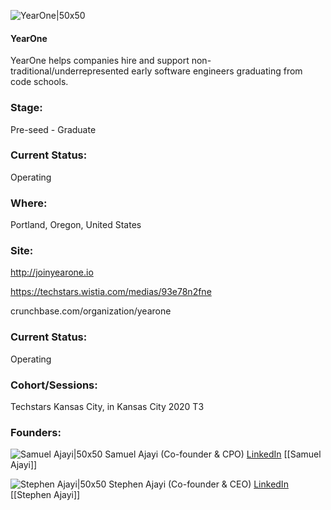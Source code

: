 

![YearOne|50x50](https://apimg.techstars.com/connect/images/image_files/5f2398c7a36c113b60000037/original/YearOne-Stacked-Logo_-_Copy-01.png)

#### YearOne
YearOne helps companies hire and support non-traditional/underrepresented early software engineers graduating from code schools.

### Stage: 
Pre-seed - Graduate 

### Current Status: 
Operating

### Where:
Portland, Oregon, United States

### Site:
http://joinyearone.io

https://techstars.wistia.com/medias/93e78n2fne

crunchbase.com/organization/yearone

### Current Status: 
Operating

### Cohort/Sessions: 
Techstars Kansas City, in Kansas City 2020 T3

### Founders: 

![Samuel Ajayi|50x50](https://apimg.techstars.com/connect/images/image_files/5f239766a36c113b60000035/original/Sam.jpg) Samuel Ajayi (Co-founder & CPO) [LinkedIn](https://linkedin.com/in/samuel-k-ajayi) [[Samuel Ajayi]]

![Stephen Ajayi|50x50](https://f6s-public.s3.amazonaws.com/profiles/2217906_th2.jpg) Stephen Ajayi (Co-founder & CEO) [LinkedIn](https://linkedin.com/in/stephenkajayi) [[Stephen Ajayi]]


